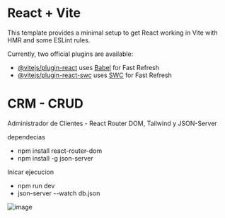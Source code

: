 # React + Vite

This template provides a minimal setup to get React working in Vite with HMR and some ESLint rules.

Currently, two official plugins are available:

- [@vitejs/plugin-react](https://github.com/vitejs/vite-plugin-react/blob/main/packages/plugin-react/README.md) uses [Babel](https://babeljs.io/) for Fast Refresh
- [@vitejs/plugin-react-swc](https://github.com/vitejs/vite-plugin-react-swc) uses [SWC](https://swc.rs/) for Fast Refresh

# CRM - CRUD
Administrador de Clientes - React Router DOM, Tailwind y JSON-Server

dependecias 
 - npm install react-router-dom
 - npm install -g json-server

Inicar ejecucion
 - npm run dev
 - json-server --watch db.json


![image](https://github.com/JuanC180/crud-crm-react/assets/97410547/28878c97-7176-4e25-998d-8258fd5eb5e1)



